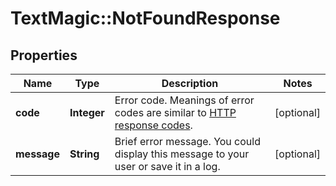 # TextMagic::NotFoundResponse

## Properties
Name | Type | Description | Notes
------------ | ------------- | ------------- | -------------
**code** | **Integer** | Error code. Meanings of error codes are similar to [HTTP response codes](https://en.wikipedia.org/wiki/List_of_HTTP_status_codes). | [optional] 
**message** | **String** | Brief error message. You could display this message to your user or save it in a log. | [optional] 



